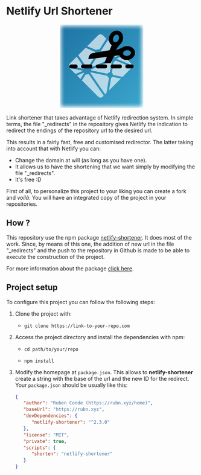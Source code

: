 # Netlify Url Shortener

<p align="center">
  <img src="./assets/netlify-url-shortener.png" alt="Logo" />
</p>

Link shortener that takes advantage of Netlify redirection system. In simple terms, the file
"\_redirects" in the repository gives Netlify the indication to redirect the endings of the
repository url to the desired url.

This results in a fairly fast, free and customised redirector. The latter taking into account that
with Netlify you can:

-  Change the domain at will (as long as you have one).
-  It allows us to have the shortening that we want simply by modifying the file "\_redirects".
-  It's free :D

First of all, to personalize this project to your liking you can create a fork and _voilà_. You will
have an integrated copy of the project in your repositories.

## How ?

This repository use the npm package [netlify-shortener](https://rubn.xyz/ztWYE). It does most of the
work. Since, by means of this one, the addition of new url in the file "\_redirects" and the push to
the repository in Github is made to be able to execute the construction of the project.

For more information about the package [click here](https://rubn.xyz/ztWYE).

## Project setup

To configure this project you can follow the following steps:

1. Clone the project with:

   -  `git clone https://link-to-your-repo.com`

2. Access the project directory and install the dependencies with npm:

   -  `cd path/to/your/repo`

   -  `npm install`

3. Modify the homepage at `package.json`. This allows to **netlify-shortener** create a string with
   the base of the url and the new ID for the redirect. Your `package.json` should be usually like
   this:

   ```json
   {
      "author": "Ruben Conde (https://rubn.xyz/home)",
      "baseUrl": "https://rubn.xyz",
      "devDependencies": {
         "netlify-shortener": "^2.3.0"
      },
      "license": "MIT",
      "private": true,
      "scripts": {
         "shorten": "netlify-shortener"
      }
   }
   ```
